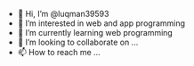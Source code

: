 - 👋 Hi, I’m @luqman39593
- 👀 I’m interested in web and app programming
- 🌱 I’m currently learning web programming
- 💞️ I’m looking to collaborate on ...
- 📫 How to reach me ...

<!---
luqman39593/luqman39593 is a ✨ special ✨ repository because its `README.md` (this file) appears on your GitHub profile.
You can click the Preview link to take a look at your changes.
--->
